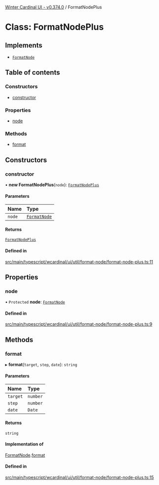 [Winter Cardinal UI - v0.374.0](../index.md) / FormatNodePlus

# Class: FormatNodePlus

## Implements

- [`FormatNode`](../interfaces/FormatNode.md)

## Table of contents

### Constructors

- [constructor](FormatNodePlus.md#constructor)

### Properties

- [node](FormatNodePlus.md#node)

### Methods

- [format](FormatNodePlus.md#format)

## Constructors

### constructor

• **new FormatNodePlus**(`node`): [`FormatNodePlus`](FormatNodePlus.md)

#### Parameters

| Name | Type |
| :------ | :------ |
| `node` | [`FormatNode`](../interfaces/FormatNode.md) |

#### Returns

[`FormatNodePlus`](FormatNodePlus.md)

#### Defined in

[src/main/typescript/wcardinal/ui/util/format-node/format-node-plus.ts:11](https://github.com/winter-cardinal/winter-cardinal-ui/blob/v0.310.1/src/main/typescript/wcardinal/ui/util/format-node/format-node-plus.ts#L11)

## Properties

### node

• `Protected` **node**: [`FormatNode`](../interfaces/FormatNode.md)

#### Defined in

[src/main/typescript/wcardinal/ui/util/format-node/format-node-plus.ts:9](https://github.com/winter-cardinal/winter-cardinal-ui/blob/v0.310.1/src/main/typescript/wcardinal/ui/util/format-node/format-node-plus.ts#L9)

## Methods

### format

▸ **format**(`target`, `step`, `date`): `string`

#### Parameters

| Name | Type |
| :------ | :------ |
| `target` | `number` |
| `step` | `number` |
| `date` | `Date` |

#### Returns

`string`

#### Implementation of

[FormatNode](../interfaces/FormatNode.md).[format](../interfaces/FormatNode.md#format)

#### Defined in

[src/main/typescript/wcardinal/ui/util/format-node/format-node-plus.ts:15](https://github.com/winter-cardinal/winter-cardinal-ui/blob/v0.310.1/src/main/typescript/wcardinal/ui/util/format-node/format-node-plus.ts#L15)
